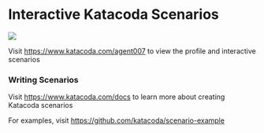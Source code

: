 # Interactive Katacoda Scenarios

[![](http://shields.katacoda.com/katacoda/agent007/count.svg)](https://www.katacoda.com/agent007 "Get your profile on Katacoda.com")

Visit https://www.katacoda.com/agent007 to view the profile and interactive scenarios

### Writing Scenarios
Visit https://www.katacoda.com/docs to learn more about creating Katacoda scenarios

For examples, visit https://github.com/katacoda/scenario-example
